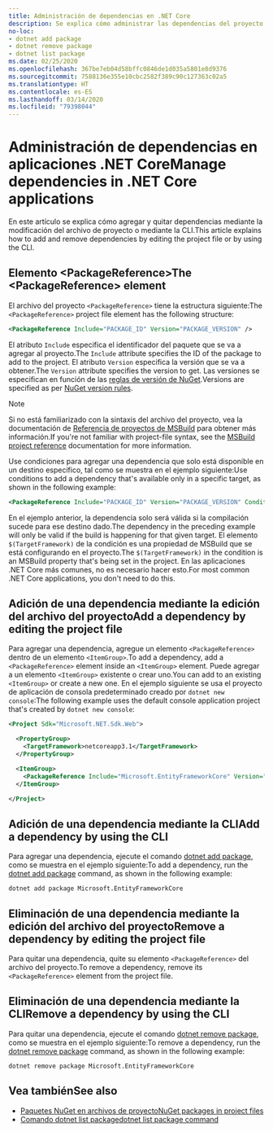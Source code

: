 ```yaml
---
title: Administración de dependencias en .NET Core
description: Se explica cómo administrar las dependencias del proyecto para una aplicación .NET Core.
no-loc:
- dotnet add package
- dotnet remove package
- dotnet list package
ms.date: 02/25/2020
ms.openlocfilehash: 367be7eb04d58bffc0846de1d035a5801e8d9376
ms.sourcegitcommit: 7588136e355e10cbc2582f389c90c127363c02a5
ms.translationtype: HT
ms.contentlocale: es-ES
ms.lasthandoff: 03/14/2020
ms.locfileid: "79398044"
---
```

# <a name="manage-dependencies-in-net-core-applications"></a><span data-ttu-id="9e9f9-103">Administración de dependencias en aplicaciones .NET Core</span><span class="sxs-lookup"><span data-stu-id="9e9f9-103">Manage dependencies in .NET Core applications</span></span>

<span data-ttu-id="9e9f9-104">En este artículo se explica cómo agregar y quitar dependencias mediante la modificación del archivo de proyecto o mediante la CLI.</span><span class="sxs-lookup"><span data-stu-id="9e9f9-104">This article explains how to add and remove dependencies by editing the project file or by using the CLI.</span></span>

## <a name="the-packagereference-element"></a><span data-ttu-id="9e9f9-105">Elemento \<PackageReference></span><span class="sxs-lookup"><span data-stu-id="9e9f9-105">The \<PackageReference> element</span></span>

<span data-ttu-id="9e9f9-106">El archivo del proyecto `<PackageReference>` tiene la estructura siguiente:</span><span class="sxs-lookup"><span data-stu-id="9e9f9-106">The `<PackageReference>` project file element has the following structure:</span></span>

```xml
<PackageReference Include="PACKAGE_ID" Version="PACKAGE_VERSION" />
```

<span data-ttu-id="9e9f9-107">El atributo `Include` especifica el identificador del paquete que se va a agregar al proyecto.</span><span class="sxs-lookup"><span data-stu-id="9e9f9-107">The `Include` attribute specifies the ID of the package to add to the project.</span></span> <span data-ttu-id="9e9f9-108">El atributo `Version` especifica la versión que se va a obtener.</span><span class="sxs-lookup"><span data-stu-id="9e9f9-108">The `Version` attribute specifies the version to get.</span></span> <span data-ttu-id="9e9f9-109">Las versiones se especifican en función de las [reglas de versión de NuGet](/nuget/create-packages/dependency-versions#version-ranges).</span><span class="sxs-lookup"><span data-stu-id="9e9f9-109">Versions are specified as per [NuGet version rules](/nuget/create-packages/dependency-versions#version-ranges).</span></span>

> [!NOTE]
> <span data-ttu-id="9e9f9-110">Si no está familiarizado con la sintaxis del archivo del proyecto, vea la documentación de [Referencia de proyectos de MSBuild](/visualstudio/msbuild/msbuild-project-file-schema-reference) para obtener más información.</span><span class="sxs-lookup"><span data-stu-id="9e9f9-110">If you're not familiar with project-file syntax, see the [MSBuild project reference](/visualstudio/msbuild/msbuild-project-file-schema-reference) documentation for more information.</span></span>

<span data-ttu-id="9e9f9-111">Use condiciones para agregar una dependencia que solo está disponible en un destino específico, tal como se muestra en el ejemplo siguiente:</span><span class="sxs-lookup"><span data-stu-id="9e9f9-111">Use conditions to add a dependency that's available only in a specific target, as shown in the following example:</span></span>

```xml
<PackageReference Include="PACKAGE_ID" Version="PACKAGE_VERSION" Condition="'$(TargetFramework)' == 'netcoreapp2.1'" />
```

<span data-ttu-id="9e9f9-112">En el ejemplo anterior, la dependencia solo será válida si la compilación sucede para ese destino dado.</span><span class="sxs-lookup"><span data-stu-id="9e9f9-112">The dependency in the preceding example will only be valid if the build is happening for that given target.</span></span> <span data-ttu-id="9e9f9-113">El elemento `$(TargetFramework)` de la condición es una propiedad de MSBuild que se está configurando en el proyecto.</span><span class="sxs-lookup"><span data-stu-id="9e9f9-113">The `$(TargetFramework)` in the condition is an MSBuild property that's being set in the project.</span></span> <span data-ttu-id="9e9f9-114">En las aplicaciones .NET Core más comunes, no es necesario hacer esto.</span><span class="sxs-lookup"><span data-stu-id="9e9f9-114">For most common .NET Core applications, you don't need to do this.</span></span>

## <a name="add-a-dependency-by-editing-the-project-file"></a><span data-ttu-id="9e9f9-115">Adición de una dependencia mediante la edición del archivo del proyecto</span><span class="sxs-lookup"><span data-stu-id="9e9f9-115">Add a dependency by editing the project file</span></span>

<span data-ttu-id="9e9f9-116">Para agregar una dependencia, agregue un elemento `<PackageReference>` dentro de un elemento `<ItemGroup>`.</span><span class="sxs-lookup"><span data-stu-id="9e9f9-116">To add a dependency, add a `<PackageReference>` element inside an `<ItemGroup>` element.</span></span> <span data-ttu-id="9e9f9-117">Puede agregar a un elemento `<ItemGroup>` existente o crear uno.</span><span class="sxs-lookup"><span data-stu-id="9e9f9-117">You can add to an existing `<ItemGroup>` or create a new one.</span></span> <span data-ttu-id="9e9f9-118">En el ejemplo siguiente se usa el proyecto de aplicación de consola predeterminado creado por `dotnet new console`:</span><span class="sxs-lookup"><span data-stu-id="9e9f9-118">The following example uses the default console application project that's created by `dotnet new console`:</span></span>

```xml
<Project Sdk="Microsoft.NET.Sdk.Web">

  <PropertyGroup>
    <TargetFramework>netcoreapp3.1</TargetFramework>
  </PropertyGroup>

  <ItemGroup>
    <PackageReference Include="Microsoft.EntityFrameworkCore" Version="3.1.2" />
  </ItemGroup>

</Project>
```

## <a name="add-a-dependency-by-using-the-cli"></a><span data-ttu-id="9e9f9-119">Adición de una dependencia mediante la CLI</span><span class="sxs-lookup"><span data-stu-id="9e9f9-119">Add a dependency by using the CLI</span></span>

<span data-ttu-id="9e9f9-120">Para agregar una dependencia, ejecute el comando [dotnet add package](dotnet-add-package.md), como se muestra en el ejemplo siguiente:</span><span class="sxs-lookup"><span data-stu-id="9e9f9-120">To add a dependency, run the [dotnet add package](dotnet-add-package.md) command, as shown in the following example:</span></span>

```dotnetcli
dotnet add package Microsoft.EntityFrameworkCore
```

## <a name="remove-a-dependency-by-editing-the-project-file"></a><span data-ttu-id="9e9f9-121">Eliminación de una dependencia mediante la edición del archivo del proyecto</span><span class="sxs-lookup"><span data-stu-id="9e9f9-121">Remove a dependency by editing the project file</span></span>

<span data-ttu-id="9e9f9-122">Para quitar una dependencia, quite su elemento `<PackageReference>` del archivo del proyecto.</span><span class="sxs-lookup"><span data-stu-id="9e9f9-122">To remove a dependency, remove its `<PackageReference>` element from the project file.</span></span>

## <a name="remove-a-dependency-by-using-the-cli"></a><span data-ttu-id="9e9f9-123">Eliminación de una dependencia mediante la CLI</span><span class="sxs-lookup"><span data-stu-id="9e9f9-123">Remove a dependency by using the CLI</span></span>

<span data-ttu-id="9e9f9-124">Para quitar una dependencia, ejecute el comando [dotnet remove package](dotnet-remove-package.md), como se muestra en el ejemplo siguiente:</span><span class="sxs-lookup"><span data-stu-id="9e9f9-124">To remove a dependency, run the [dotnet remove package](dotnet-remove-package.md) command, as shown in the following example:</span></span>

```dotnetcli
dotnet remove package Microsoft.EntityFrameworkCore
```

## <a name="see-also"></a><span data-ttu-id="9e9f9-125">Vea también</span><span class="sxs-lookup"><span data-stu-id="9e9f9-125">See also</span></span>

* [<span data-ttu-id="9e9f9-126">Paquetes NuGet en archivos de proyecto</span><span class="sxs-lookup"><span data-stu-id="9e9f9-126">NuGet packages in project files</span></span>](../project-sdk/msbuild-props.md#nuget-packages)
* <span data-ttu-id="9e9f9-127">[Comando dotnet list package](dotnet-remove-package.md)</span><span class="sxs-lookup"><span data-stu-id="9e9f9-127">[dotnet list package command](dotnet-remove-package.md)</span></span>
